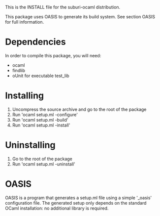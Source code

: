 <!--- OASIS_START --->
<!--- DO NOT EDIT (digest: 1ef5f82acec79767c2d173c62efcba48) --->

This is the INSTALL file for the suburi-ocaml distribution.

This package uses OASIS to generate its build system. See section OASIS for
full information.

Dependencies
============

In order to compile this package, you will need:

* ocaml
* findlib
* oUnit for executable test_lib

Installing
==========

1. Uncompress the source archive and go to the root of the package
2. Run 'ocaml setup.ml -configure'
3. Run 'ocaml setup.ml -build'
4. Run 'ocaml setup.ml -install'

Uninstalling
============

1. Go to the root of the package
2. Run 'ocaml setup.ml -uninstall'

OASIS
=====

OASIS is a program that generates a setup.ml file using a simple '_oasis'
configuration file. The generated setup only depends on the standard OCaml
installation: no additional library is required.

<!--- OASIS_STOP --->
